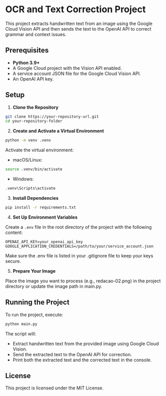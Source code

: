 # OCR and Text Correction Project

This project extracts handwritten text from an image using the Google Cloud Vision API and then sends the text to the OpenAI API to correct grammar and context issues.

## Prerequisites

- **Python 3.9+**
- A Google Cloud project with the Vision API enabled.
- A service account JSON file for the Google Cloud Vision API.
- An OpenAI API key.

## Setup

1. **Clone the Repository**

```bash
git clone https://your-repository-url.git
cd your-repository-folder
```

2. **Create and Activate a Virtual Environment**

```bash
python -m venv .venv
```

Activate the virtual environment:

- macOS/Linux:

```bash
source .venv/bin/activate
```

- Windows:

```bash
.venv\Scripts\activate
```

3. **Install Dependencies**

```bash
pip install -r requirements.txt
```

4. **Set Up Environment Variables**

Create a `.env` file in the root directory of the project with the following content:

```dotenv
OPENAI_API_KEY=your_openai_api_key
GOOGLE_APPLICATION_CREDENTIALS=/path/to/your/service_account.json
```

Make sure the .env file is listed in your .gitignore file to keep your keys secure.

5. **Prepare Your Image**

Place the image you want to process (e.g., redacao-02.png) in the project directory or update the image path in main.py.

## Running the Project

To run the project, execute:

```bash
python main.py
```

The script will:

- Extract handwritten text from the provided image using Google Cloud Vision.
- Send the extracted text to the OpenAI API for correction.
- Print both the extracted text and the corrected text in the console.

## License

This project is licensed under the MIT License.
